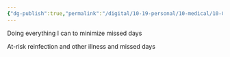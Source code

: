 ```yaml
---
{"dg-publish":true,"permalink":"/digital/10-19-personal/10-medical/10-02-long-covid/11-letter-to-work/","noteIcon":""}
---
```




Doing everything I can to minimize missed days 


At-risk reinfection and other illness and missed days
